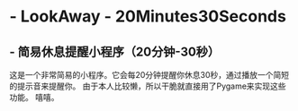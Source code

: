 # - LookAway - 20Minutes30Seconds
## - 简易休息提醒小程序（20分钟-30秒）
这是一个非常简易的小程序。它会每20分钟提醒你休息30秒，通过播放一个简短的提示音来提醒你。
由于本人比较懒，所以干脆就直接用了Pygame来实现这些功能。
嘻嘻。
